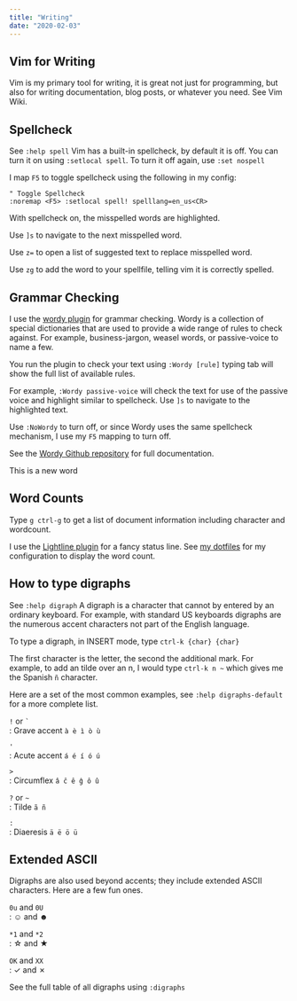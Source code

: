 ```yaml
---
title: "Writing"
date: "2020-02-03"
---
```


## Vim for Writing

Vim is my primary tool for writing, it is great not just for programming, but also for writing documentation, blog posts, or whatever you need. See Vim Wiki.

## Spellcheck

See `:help spell` Vim has a built-in spellcheck, by default it is off. You can turn it on using `:setlocal spell`. To turn it off again, use `:set nospell`

I map `F5` to toggle spellcheck using the following in my config:

```
" Toggle Spellcheck
:noremap <F5> :setlocal spell! spelllang=en_us<CR>
```

With spellcheck on, the misspelled words are highlighted.

Use `]s` to navigate to the next misspelled word.

Use `z=` to open a list of suggested text to replace misspelled word.

Use `zg` to add the word to your spellfile, telling vim it is correctly spelled.

## Grammar Checking

I use the [wordy plugin](https://github.com/reedes/vim-wordy) for grammar checking. Wordy is a collection of special dictionaries that are used to provide a wide range of rules to check against. For example, business-jargon, weasel words, or passive-voice to name a few.

You run the plugin to check your text using `:Wordy [rule]` typing tab will show the full list of available rules.

For example, `:Wordy passive-voice` will check the text for use of the passive voice and highlight similar to spellcheck. Use `]s` to navigate to the highlighted text.

Use `:NoWordy` to turn off, or since Wordy uses the same spellcheck mechanism, I use my `F5` mapping to turn off.

See the [Wordy Github repository](https://github.com/reedes/vim-wordy) for full documentation.

This is a new word

## Word Counts

Type `g ctrl-g` to get a list of document information including character and wordcount.

I use the [Lightline plugin](https://github.com/itchyny/lightline.vim) for a fancy status line. See [my dotfiles](https://github.com/mkaz/dotfiles/blob/master/rcfiles/.vimrc) for my configuration to display the word count.

## How to type digraphs

See `:help digraph` A digraph is a character that cannot by entered by an ordinary keyboard. For example, with standard US keyboards digraphs are the numerous accent characters not part of the English language.

To type a digraph, in INSERT mode, type `ctrl-k {char} {char}`

The first character is the letter, the second the additional mark. For example, to add an tilde over an n, I would type `ctrl-k n ~` which gives me the Spanish `ñ` character.

Here are a set of the most common examples, see `:help digraphs-default` for a more complete list.

`!` or `` ` ``  
: Grave accent `à è ì ò ù`

`'`  
: Acute accent `á é í ó ú`

`>`  
: Circumflex `â ĉ ê ĝ ô û`

`?` or `~`  
: Tilde `ã ñ`

`:`  
: Diaeresis `ä ë ö ü`

## Extended ASCII

Digraphs are also used beyond accents; they include extended ASCII characters. Here are a few fun ones.

`0u` and `0U`  
: ☺ and ☻

`*1` and `*2`  
: ☆ and ★

`OK` and `XX`  
: ✓ and ✗

See the full table of all digraphs using `:digraphs`
